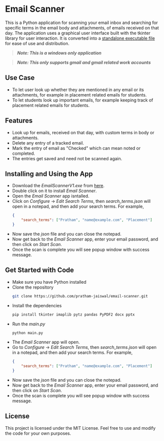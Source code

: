 # Email Scanner
This is a Python application for scanning your email inbox and searching for specific terms in the email body and attachments, of emails received on that day. The application uses a graphical user interface built with the tkinter library for user interaction. It is converted into a [standalone executable file](https://github.com/pratham-jaiswal/email-scanner/releases/tag/Latest) for ease of use and distribution.

> ***Note: This is a windows only application***

> ***Note: This only supports gmail and gmail related work accounts***

## Use Case
- To let user look up whether they are mentioned in any email or its attachments, for example in placement related emails for students.
- To let students look up important emails, for example keeping track of placement related emails for students.

## Features
- Look up for emails, received on that day, with custom terms in body or attachments.
- Delete any entry of a tracked email.
- Mark the entry of email as "Checked" which can mean noted or completed.
- The entries get saved and need not be scanned again.

## Installing and Using the App
- Download the *EmailScannerV1.exe* from [here](https://github.com/pratham-jaiswal/email-scanner/releases/tag/Latest).
- Double click on it to install *Email Scanner*.
- Open the *Email Scanner* app isntalled.
- Click on *Configure* -> *Edit Search Terms*, then *search_terms.json* will open in a notepad, and then add your search terms. For example,
    ```json
    {
        "search_terms": ["Pratham", "name@example.com", "Placement"]
    }
    ```
- Now save the *json* file and you can close the notepad.
- Now get back to the *Email Scanner* app, enter your email password, and then click on *Start Scan*.
- Once the scan is complete you will see popup window with success message.

## Get Started with Code
- Make sure you have Python installed
- Clone the repository
    ```sh
    git clone https://github.com/pratham-jaiswal/email-scanner.git
    ```
- Install the dependencies
    ```sh
    pip install tkinter imaplib pytz pandas PyPDF2 docx pptx
    ```
- Run the *main.py*
    ```sh
    python main.py
    ```
- The *Email Scanner* app will open.
- Go to *Configure* -> *Edit Search Terms*, then *search_terms.json* will open in a notepad, and then add your search terms. For example,
    ```json
    {
        "search_terms": ["Pratham", "name@example.com", "Placement"]
    }
    ```
- Now save the *json* file and you can close the notepad.
- Now get back to the *Email Scanner* app, enter your email password, and then click on *Start Scan*.
- Once the scan is complete you will see popup window with success message.

## License
This project is licensed under the MIT License. Feel free to use and modify the code for your own purposes.